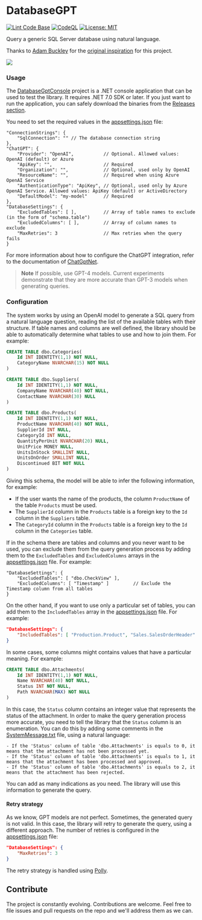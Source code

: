 # DatabaseGPT

[![Lint Code Base](https://github.com/marcominerva/DatabaseGPT/actions/workflows/linter.yml/badge.svg)](https://github.com/marcominerva/DatabaseGPT/actions/workflows/linter.yml)
[![CodeQL](https://github.com/marcominerva/DatabaseGPT/actions/workflows/codeql.yml/badge.svg)](https://github.com/marcominerva/DatabaseGPT/actions/workflows/codeql.yml)
[![License: MIT](https://img.shields.io/badge/License-MIT-yellow.svg)](https://github.com/marcominerva/TinyHelpers/blob/master/LICENSE)

Query a generic SQL Server database using natural language.

Thanks to [Adam Buckley](https://github.com/happyadam73/tsql-chatgpt) for the [original inspiration](https://www.linkedin.com/pulse/query-your-data-azure-sql-using-natural-language-chatgpt-adam-buckley/) for this project.

![](https://raw.githubusercontent.com/marcominerva/DatabaseGPT/master/assets/DatabaseGptConsole.gif)

### Usage

The [DatabaseGptConsole](https://github.com/marcominerva/DatabaseGPT/tree/master/src/DatabaseGptConsole) project is a .NET console application that can be used to test the library. It requires .NET 7.0 SDK or later. If you just want to run the application, you can safely download the binaries from the [Releases section](https://github.com/marcominerva/DatabaseGPT/releases/tag/v1.1.2).

You need to set the required values in the [appsettings.json](https://github.com/marcominerva/DatabaseGPT/blob/master/src/DatabaseGptConsole/appsettings.json) file:

```
"ConnectionStrings": {
    "SqlConnection": "" // The database connection string
},
"ChatGPT": {
    "Provider": "OpenAI",           // Optional. Allowed values: OpenAI (default) or Azure
    "ApiKey": "",                   // Required
    "Organization": "",             // Optional, used only by OpenAI
    "ResourceName": "",             // Required when using Azure OpenAI Service
    "AuthenticationType": "ApiKey", // Optional, used only by Azure OpenAI Service. Allowed values: ApiKey (default) or ActiveDirectory
    "DefaultModel": "my-model"      // Required  
},
"DatabaseSettings": {
    "ExcludedTables": [ ],          // Array of table names to exclude (in the form of "schema.table")
    "ExcludedColumns": [ ],         // Array of column names to exclude
    "MaxRetries": 3                 // Max retries when the query fails
}
```

For more information about how to configure the ChatGPT integration, refer to the documentation of [ChatGptNet](https://github.com/marcominerva/ChatGptNet).

> **Note**
If possible, use GPT-4 models. Current experiments demonstrate that they are more accurate than GPT-3 models when generating queries.

### Configuration

The system works by using an OpenAI model to generate a SQL query from a natural language question, reading the list of the available tables with their structure. If table names and columns are well defined, the library should be able to automatically determine what tables to use and how to join them. For example:

```sql
CREATE TABLE dbo.Categories(
	Id INT IDENTITY(1,1) NOT NULL,
	CategoryName NVARCHAR(15) NOT NULL
)

CREATE TABLE dbo.Suppliers(
	Id INT IDENTITY(1,1) NOT NULL,
	CompanyName NVARCHAR(40) NOT NULL,
	ContactName NVARCHAR(30) NULL
)

CREATE TABLE dbo.Products(
	Id INT IDENTITY(1,1) NOT NULL,
	ProductName NVARCHAR(40) NOT NULL,
	SupplierId INT NULL,
	CategoryId INT NULL,
	QuantityPerUnit NVARCHAR(20) NULL,
	UnitPrice MONEY NULL,
	UnitsInStock SMALLINT NULL,
	UnitsOnOrder SMALLINT NULL,
	Discontinued BIT NOT NULL
)
```

Giving this schema, the model will be able to infer the following information, for example:

- If the user wants the name of the products, the column `ProductName` of the table `Products` must be used.
- The `SupplierId` column in the `Products` table is a foreign key to the `Id` column in the `Suppliers` table.
- The `CategoryId` column in the `Products` table is a foreign key to the `Id` column in the `Categories` table.

If in the schema there are tables and columns and you never want to be used, you can exclude them from the query generation process by adding them to the `ExcludedTables` and `ExcludedColumns` arrays in the [appsettings.json](https://github.com/marcominerva/DatabaseGPT/blob/master/src/DatabaseGptConsole/appsettings.json#L17-L18) file. For example:

```
"DatabaseSettings": {
    "ExcludedTables": [ "dbo.CheckView" ],       
    "ExcludedColumns": [ "Timestamp" ]         // Exclude the Timestamp column from all tables
}
```

On the other hand, if you want to use only a particular set of tables, you can add them to the `IncludedTables` array in the [appsettings.json](https://github.com/marcominerva/DatabaseGPT/blob/master/src/DatabaseGptConsole/appsettings.json#L16) file. For example:

```json
"DatabaseSettings": {
    "IncludedTables": [ "Production.Product", "Sales.SalesOrderHeader" "Sales.SalesOrderDetail" ]
}
```

In some cases, some columns might contains values that have a particular meaning. For example:

```sql
CREATE TABLE dbo.Attachments(
	Id INT IDENTITY(1,1) NOT NULL,
	Name NVARCHAR(40) NOT NULL,
	Status INT NOT NULL,
	Path NVARCHAR(MAX) NOT NULL
)
```

In this case, the `Status` column contains an integer value that represents the status of the attachment. In order to make the query generation process more accurate, you need to tell the library that the `Status` column is an enumeration. You can do this by adding some comments in the [SystemMessage.txt](https://github.com/marcominerva/DatabaseGPT/blob/master/src/DatabaseGptConsole/SystemMessage.txt) file, using a natural language:

```
- If the 'Status' column of table 'dbo.Attachments' is equals to 0, it means that the attachment has not been processed yet.
- If the 'Status' column of table 'dbo.Attachments' is equals to 1, it means that the attachment has been processed and approved.
- If the 'Status' column of table 'dbo.Attachments' is equals to 2, it means that the attachment has been rejected.
```

You can add as many indications as you need. The library will use this information to generate the query.

#### Retry strategy

As we know, GPT models are not perfect. Sometimes, the generated query is not valid. In this case, the library will retry to generate the query, using a different approach. The number of retries is configured in the [appsettings.json](https://github.com/marcominerva/DatabaseGPT/blob/master/src/DatabaseGptConsole/appsettings.json#L19) file:

```json
"DatabaseSettings": {
    "MaxRetries": 3
}
```

The retry strategy is handled using [Polly](https://github.com/App-vNext/Polly).

## Contribute

The project is constantly evolving. Contributions are welcome. Feel free to file issues and pull requests on the repo and we'll address them as we can. 

